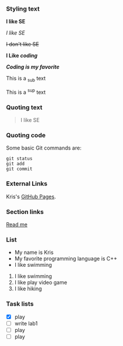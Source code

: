 ### Styling text

**I like SE**

_I like SE_

~~I don't like SE~~

**I Like _coding_**

***Coding is my favorite***

This is a <sub>sub</sub> text

This is a <sup>sup</sup> text

### Quoting text

> I like SE

### Quoting code

Some basic Git commands are:
```
git status
git add
git commit
```

### External Links

Kris's [GitHub Pages](https://github.com/Kriiiiss/CSE110_Lab1).

### Section links 

[Read me](README.md)

### List

* My name is Kris
* My favorite programming language is C++
* I like swimming

1. I like swimming
2. I like play video game
3. I like hiking

### Task lists

- [x] play
- [ ] write lab1
- [ ] play
- [ ] play